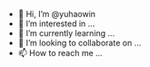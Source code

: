 - 👋 Hi, I’m @yuhaowin
- 👀 I’m interested in ...
- 🌱 I’m currently learning ...
- 💞️ I’m looking to collaborate on ...
- 📫 How to reach me ...

<!---
yuhaowin/yuhaowin is a ✨ special ✨ repository because its `README.md` (this file) appears on your GitHub profile.
You can click the Preview link to take a look at your changes.
--->
